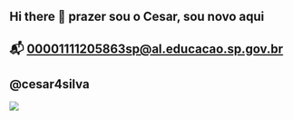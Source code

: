 ## Hi there 👋 prazer sou o Cesar, sou novo aqui

## 📬 00001111205863sp@al.educacao.sp.gov.br

## @cesar4silva

![](https://c.tenor.com/goE03uAAHRgAAAAd/tenor.gif)
